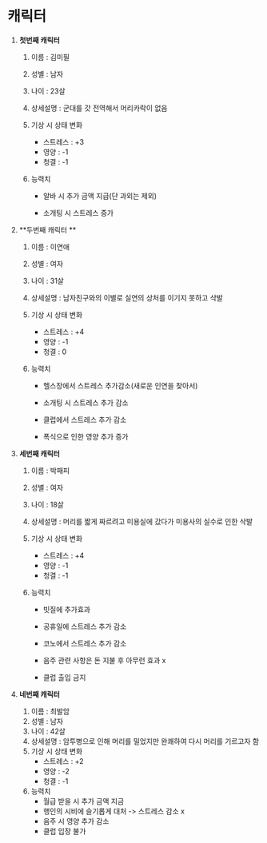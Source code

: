 # 캐릭터



1. **첫번째 캐릭터**

   1. 이름 : 김미필

   2. 성별 : 남자

   3. 나이 : 23살

   4. 상세설명 : 군대를 갓 전역해서 머리카락이 없음

   5. 기상 시 상태 변화

      * 스트레스 : +3
      * 영양 : -1
      * 청결 : -1

   6. 능력치

      - 알바 시 추가 금액 지급(단 과외는 제외)

      - 소개팅 시 스트레스 증가

2. **두번째 캐릭터 **
   1. 이름 : 이연애

   2. 성별 : 여자

   3. 나이 : 31살

   4. 상세설명 : 남자친구와의 이별로 실연의 상처를 이기지 못하고 삭발

   5. 기상 시 상태 변화

      * 스트레스 : +4
      * 영양 : -1
      * 청결 : 0

   6. 능력치

      * 헬스장에서 스트레스 추가감소(새로운 인연을 찾아서)

      * 소개팅 시 스트레스 추가 감소

      * 클럽에서 스트레스 추가 감소

      * 폭식으로 인한 영양 추가 증가

3. **세번째 캐릭터**

   1. 이름 : 박패피

   2. 성별 : 여자

   3. 나이 : 18살

   4. 상세설명 : 머리를 짧게 짜르려고 미용실에 갔다가 미용사의 실수로 인한 삭발

   5. 기상 시 상태 변화

      * 스트레스 : +4
      * 영양 : -1
      * 청결 : -1

   6. 능력치

      * 빗질에 추가효과

      * 공휴일에 스트레스 추가 감소

      * 코노에서 스트레스 추가 감소

      * 음주 관련 사항은 돈 지불 후 아무런 효과 x

      * 클럽 출입 금지

4. **네번째 캐릭터**

   1. 이름 : 최발암
   2. 성별 : 남자
   3. 나이 : 42살
   4. 상세설명 : 암투병으로 인해 머리를 밀었지만 완쾌하여 다시 머리를 기르고자 함
   5. 기상 시 상태 변화
      * 스트레스 : +2
      * 영양 : -2
      * 청결 : -1
   6. 능력치
      * 월급 받을 시 추가 금액 지금
      * 행인의 시비에 슬기롭게 대처 -> 스트레스 감소 x
      * 음주 시 영양 추가 감소
      * 클럽 입장 불가
